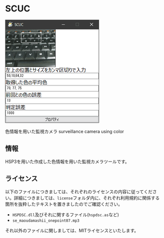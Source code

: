 # SCUC

![スクリーンショット](https://raw.githubusercontent.com/natade-jp/surveillance-camera-using-color/master/SCUC.png)

色情報を用いた監視カメラ
surveillance camera using color

## 情報

HSP3を用いた作成した色情報を用いた監視カメラツールです。

## ライセンス

以下のファイルにつきましては、それぞれのライセンスの内容に従ってください。詳細につきましては、`license`フォルダ内に、それぞれ利用規約に関係する箇所を抜粋したテキストを置きましたのでご確認ください。

- `HSPDSC.dll`及びそれに関するファイル(`hspdsc.as`など)
- `se_maoudamashii_onepoint07.mp3`

それ以外のファイルに関しましては、MITライセンスといたします。
